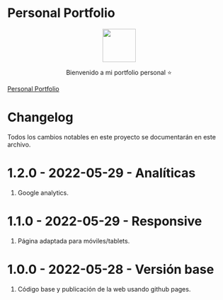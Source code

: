 # Personal Portfolio

<p align="center">
<img width="75" height="75" src="./dist/assets/mlogov2.png">
</p>

<p align="center">
Bienvenido a mi portfolio personal ⭐
</p>

[Personal Portfolio](https://migueljiro.github.io/PersonalPortfolio/)

# Changelog

Todos los cambios notables en este proyecto se documentarán en este archivo.

# 1.2.0 - 2022-05-29 - Analíticas

1. Google analytics.

# 1.1.0 - 2022-05-29 - Responsive

1. Página adaptada para móviles/tablets.

# 1.0.0 - 2022-05-28 - Versión base

1. Código base y publicación de la web usando github pages.